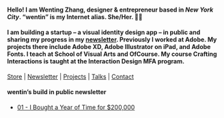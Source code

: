 #### Hello! I am Wenting Zhang, designer & entrepreneur based in *New York City*. “wentin” is my Internet alias. She/Her. 👋🏼
#### I am building a startup – a visual identity design app – in public and sharing my progress in my [newsletter](https://wentin.substack.com/). Previously I worked at Adobe. My projects there include Adobe XD, Adobe Illustrator on iPad, and Adobe Fonts. I teach at School of Visual Arts and OfCourse. My course Crafting Interactions is taught at the Interaction Design MFA program.

[Store](https://wentin.gumroad.com/l/FfLGoV) | 
[Newsletter](https://wentin.substack.com/) | 
[Projects](https://wentin.net/b7a7464b7460429faff23c2fea143542) | 
[Talks](https://wentin.net/b82ff8d7fbfc43208204be91f5a98615) | 
[Contact](https://wentin.net/Contact-2c92cc63b43340baafc74121ac1473eb)

#### wentin’s build in public newsletter
* [01 - I Bought a Year of Time for $200,000](https://github.com/wentin/build-in-public-newsletter/tree/main/01%20-%20I%20Bought%20a%20Year%20of%20Time%20for%20%24200%2C000)
